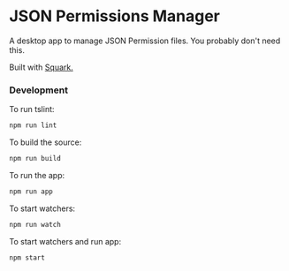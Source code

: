 # JSON Permissions Manager

A desktop app to manage JSON Permission files. You probably don't need this.

Built with [Squark.](https://github.com/m4n3z40/Squark)

### Development

To run tslint:
```sh
npm run lint
```

To build the source:
```sh
npm run build
```

To run the app:
```sh
npm run app
```

To start watchers:
```sh
npm run watch
```

To start watchers and run app:
```sh
npm start
```
